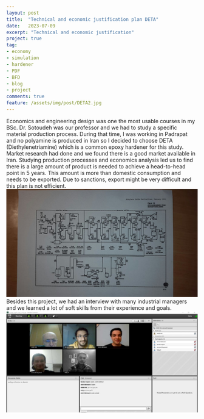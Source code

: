 ```yaml
---
layout: post
title:  "Technical and economic justification plan DETA"
date:   2023-07-09
excerpt: "Technical and economic justification"
project: true
tag:
- economy 
- simulation
- hardener
- PDF
- BFD
- blog
- project
comments: true
feature: /assets/img/post/DETA2.jpg
---
```

Economics and engineering design was one the most usable courses in my BSc. Dr. Sotoudeh was our professor and we had to study a specific material production process.
During that time, I was working in Padrapat and no polyamine is produced in Iran so I decided to choose DETA (Diethylenetriamine) which is a common epoxy hardener for this study.<br>
Market research had done and we found there is a good market available in Iran. Studying production processes and economics analysis led us to find there is a large amount of product is needed to achieve a head-to-head point in 5 years. This amount is more than domestic consumption and needs to be exported. Due to sanctions, export might be very difficult and this plan is not efficient.<br>
<img src="/assets/img/post/DETA3.jpg">
Besides this project, we had an interview with many industrial managers and we learned a lot of soft skills from their experience and goals.
<img src="/assets/img/post/DETA1.jpg">
